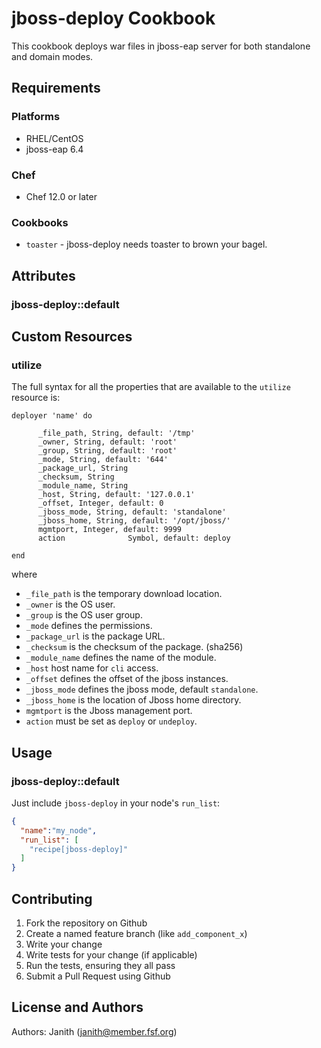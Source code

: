 # jboss-deploy Cookbook

This cookbook deploys war files in jboss-eap server for both standalone and domain modes. 

## Requirements

### Platforms

- RHEL/CentOS
- jboss-eap 6.4

### Chef

- Chef 12.0 or later

### Cookbooks

- `toaster` - jboss-deploy needs toaster to brown your bagel.

## Attributes


### jboss-deploy::default

## Custom Resources

### utilize

The full syntax for all the properties that are available to the `utilize` resource is:

```
deployer 'name' do
    
      _file_path, String, default: '/tmp'
      _owner, String, default: 'root'
      _group, String, default: 'root'
      _mode, String, default: '644'
      _package_url, String
      _checksum, String
      _module_name, String
      _host, String, default: '127.0.0.1'
      _offset, Integer, default: 0
      _jboss_mode, String, default: 'standalone'
      _jboss_home, String, default: '/opt/jboss/'
      mgmtport, Integer, default: 9999
      action              Symbol, default: deploy
      
end

```
where

* `_file_path` is the temporary download location.
* `_owner` is the OS user.
* `_group` is the OS user group.
* `_mode` defines the permissions.
* `_package_url` is the package URL.
* `_checksum` is the checksum of the package. (sha256)
* `_module_name` defines the name of the module.
* `_host` host name for `cli` access.
* `_offset` defines the offset of the jboss instances.
* `_jboss_mode` defines the jboss mode, default `standalone`.
* `_jboss_home` is the location of Jboss home directory.
* `mgmtport` is the Jboss management port.
* `action` must be set as `deploy` or `undeploy`.


## Usage

### jboss-deploy::default

Just include `jboss-deploy` in your node's `run_list`:

```json
{
  "name":"my_node",
  "run_list": [
    "recipe[jboss-deploy]"
  ]
}
```

## Contributing

1. Fork the repository on Github
2. Create a named feature branch (like `add_component_x`)
3. Write your change
4. Write tests for your change (if applicable)
5. Run the tests, ensuring they all pass
6. Submit a Pull Request using Github

## License and Authors

Authors: Janith (janith@member.fsf.org)

